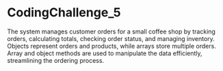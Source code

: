 # CodingChallenge_5
The system manages customer orders for a small coffee shop by tracking orders, calculating totals, checking order status, and managing inventory. Objects represent orders and products, while arrays store multiple orders. Array and object methods are used to manipulate the data efficiently, streamlining the ordering process.
